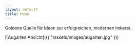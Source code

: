 ```yaml
---
layout: default
title: Home
---
```


<p class="gold-message">
    Goldene Quelle für Ideen zur erfolgreichen, modernen Imkerei.
</p>

![Augarten Ansicht]({{ "/assets/images/augarten.jpg" }})

